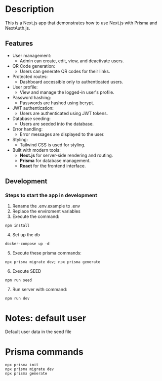 # Description

This is a Next.js app that demonstrates how to use Next.js with Prisma and NextAuth.js.

## Features

- User management:
  - Admin can create, edit, view, and deactivate users.
- QR Code generation:
  - Users can generate QR codes for their links.
- Protected routes:
  - Dashboard accessible only to authenticated users.
- User profile:
  - View and manage the logged-in user's profile.
- Password hashing:
  - Passwords are hashed using bcrypt.
- JWT authentication:
  - Users are authenticated using JWT tokens.
- Database seeding:
  - Users are seeded into the database.
- Error handling:
  - Error messages are displayed to the user.
- Styling:
  - Tailwind CSS is used for styling.
- Built with modern tools:
  - **Next.js** for server-side rendering and routing.
  - **Prisma** for database management.
  - **React** for the frontend interface.

## Development

### Steps to start the app in development

1. Rename the .env.example to .env
2. Replace the enviroment variables
3. Execute the command:

```
npm install
```

4. Set up the db

```
docker-compose up -d
```

5. Execute these prisma commands:

```
npx prisma migrate dev; npx prisma generate
```

6. Execute SEED

```
npm run seed
```

7. Run server with command:

```
npm run dev
```

# Notes: default user

Default user data in the seed file

# Prisma commands

```
npx prisma init
npx prisma migrate dev
npx prisma generate
```
